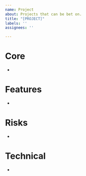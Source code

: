 ```yaml
---
name: Project
about: Projects that can be bet on.
title: "[PROJECT]"
labels: ''
assignees: ''

---
```


# Core

-

# Features

-

# Risks

-

# Technical

-

